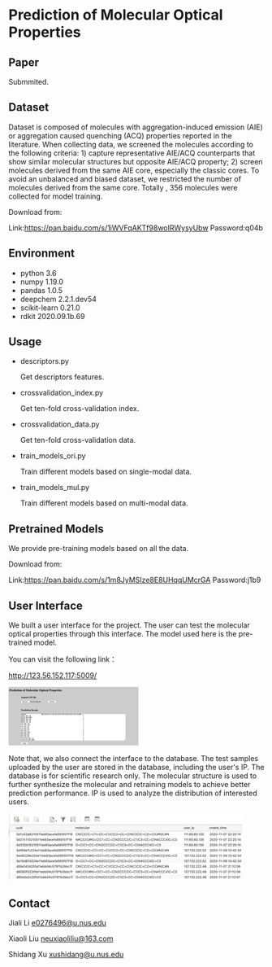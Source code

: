 
# Prediction of Molecular Optical Properties
## Paper

Submmited.

## Dataset

Dataset is composed of molecules with aggregation-induced emission (AIE) or aggregation caused quenching (ACQ) properties reported in the literature. When collecting data, we screened the molecules according to the following criteria: 1) capture representative AIE/ACQ counterparts that show similar molecular structures but opposite AIE/ACQ property; 2) screen molecules derived from the same AIE core, especially the classic cores. To avoid an unbalanced and biased dataset, we restricted the number of molecules derived from the same core. Totally , 356 molecules were collected for model training.

Download from:

Link:https://pan.baidu.com/s/1iWVFqAKTf98woIRWysyUbw  Password:q04b

## Environment

- python  3.6
- numpy  1.19.0
- pandas  1.0.5
- deepchem   2.2.1.dev54
- scikit-learn  0.21.0
- rdkit  2020.09.1b.69

## Usage

- descriptors.py    

  Get descriptors features.

- crossvalidation_index.py    

  Get ten-fold cross-validation index.

- crossvalidation_data.py    

  Get ten-fold cross-validation data.

- train_models_ori.py    

  Train different models based on single-modal data.

- train_models_mul.py    

  Train different models based on multi-modal data.

## Pretrained Models

We provide pre-training models based on all the data.

Download from:

Link:https://pan.baidu.com/s/1m8JyMSIze8E8UHqqUMcrGA  Password:j1b9

## User Interface

We built a user interface for the project. The user can test the molecular optical properties through this interface. The model used here is the pre-trained model.

You can visit the following link：

http://123.56.152.117:5009/

<img src="img/UI.png" alt="UI" style="zoom:25%;" />

Note that, we also connect the interface to the database. The test samples uploaded by the user are stored in the database, including the user's IP. The database is for scientific research only. The molecular structure is used to further synthesize the molecular and retraining models to achieve better prediction performance. IP is used to analyze the distribution of interested users.

<img src="img/DB.jpeg" alt="UI" style="zoom:45%;" />

## Contact

Jiali Li [e0276496@u.nus.edu](mailto:e0276496@u.nus.edu)

Xiaoli Liu [neuxiaoliliu@163.com](mailto:neuxiaoliliu@163.com)

Shidang Xu [xushidang@u.nus.edu](mailto:xushidang@u.nus.edu)


